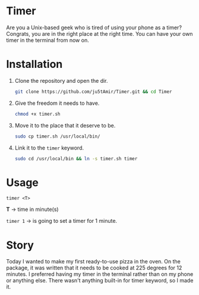 # Timer
Are you a Unix-based geek who is tired of using your phone as a timer? Congrats, you are in the right place at the right time.
You can have your own timer in the terminal from now on.

# Installation
1. Clone the repository and open the dir.
   
   ```bash
   git clone https://github.com/ju5tAmir/Timer.git && cd Timer
   ```
   
2. Give the freedom it needs to have.

   ```bash
   chmod +x timer.sh
   ```

3. Move it to the place that it deserve to be.

   ```bash
   sudo cp timer.sh /usr/local/bin/
   ```

4. Link it to the `timer` keyword.

   ```bash
   sudo cd /usr/local/bin && ln -s timer.sh timer
   ```

# Usage
`timer <T>`

**T** -> time in minute(s)

```timer 1``` -> is going to set a timer for 1 minute.

# Story 
Today I wanted to make my first ready-to-use pizza in the oven. On the package, it was written that it needs to be cooked at 225 degrees for 12 minutes.
I preferred having my timer in the terminal rather than on my phone or anything else.
There wasn't anything built-in for timer keyword, so I made it.
